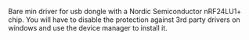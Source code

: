 ﻿Bare min driver for usb dongle with a Nordic Semiconductor nRF24LU1+ chip. You will have to disable the protection against 3rd party drivers on windows and use the device manager to install it.
